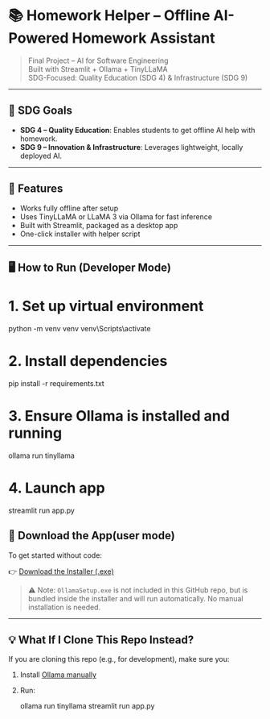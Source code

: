 # 📚 Homework Helper – Offline AI-Powered Homework Assistant

> Final Project – AI for Software Engineering  
> Built with Streamlit + Ollama + TinyLLaMA  
> SDG-Focused: Quality Education (SDG 4) & Infrastructure (SDG 9)

---

## 🎯 SDG Goals
- **SDG 4 – Quality Education**: Enables students to get offline AI help with homework.
- **SDG 9 – Innovation & Infrastructure**: Leverages lightweight, locally deployed AI.

---

## 🚀 Features
- Works fully offline after setup
- Uses TinyLLaMA or LLaMA 3 via Ollama for fast inference
- Built with Streamlit, packaged as a desktop app
- One-click installer with helper script

---

## 🖥 How to Run (Developer Mode)

# 1. Set up virtual environment
python -m venv venv
venv\Scripts\activate

# 2. Install dependencies
pip install -r requirements.txt

# 3. Ensure Ollama is installed and running
ollama run tinyllama

# 4. Launch app
streamlit run app.py


## 🔽 Download the App(user mode)

To get started without code:

👉 [Download the Installer (.exe)](https://drive.google.com/file/d/11UYeLjvAriMyrPC6YXvJOH1_oXc7Z6cn/view?usp=sharing)

> ⚠️ Note: `OllamaSetup.exe` is not included in this GitHub repo, but is bundled inside the installer and will run automatically. No manual installation is needed.

---

## 💡 What If I Clone This Repo Instead?

If you are cloning this repo (e.g., for development), make sure you:
1. Install [Ollama manually](https://ollama.com/download)
2. Run:
   
   ollama run tinyllama
   streamlit run app.py


